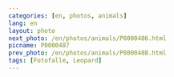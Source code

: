 ```yaml
---
categories: [en, photos, animals]
lang: en
layout: photo
next_photo: /en/photos/animals/P0000486.html
picname: P0000487
prev_photo: /en/photos/animals/P0000488.html
tags: [Fotofalle, Leopard]
---
```

